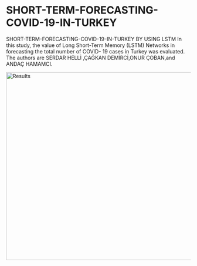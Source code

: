 # SHORT-TERM-FORECASTING-COVID-19-IN-TURKEY
SHORT-TERM-FORECASTING-COVID-19-IN-TURKEY BY USING LSTM 
In this study, the value of Long Short-Term Memory (LSTM) Networks in forecasting the total number of COVID-
19 cases in Turkey was evaluated.
The authors  are SERDAR HELLİ ,ÇAĞKAN DEMİRCİ,ONUR ÇOBAN,and ANDAÇ HAMAMCI.


<img src="https://github.com/SerdarHelli/SHORT-TERM-FORECASTING-COVID-19-IN-TURKEY/blob/master/Figures/modelsandu2.jpeg" alt="Results" width="512" height="512">
